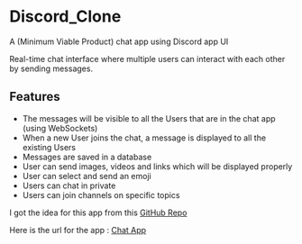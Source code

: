 # Discord_Clone

A (Minimum Viable Product) chat app using Discord app UI

Real-time chat interface where multiple users can interact with each other by sending messages.

## Features

- The messages will be visible to all the Users that are in the chat app (using WebSockets)
- When a new User joins the chat, a message is displayed to all the existing Users
- Messages are saved in a database
- User can send images, videos and links which will be displayed properly
- User can select and send an emoji
- Users can chat in private
- Users can join channels on specific topics

I got the idea for this app from this [GitHub Repo](https://github.com/florinpop17/app-ideas/blob/master/Projects/3-Advanced/Chat-App.md)

Here is the url for the app : [Chat App](https://discord-clone-virid.vercel.app/)
